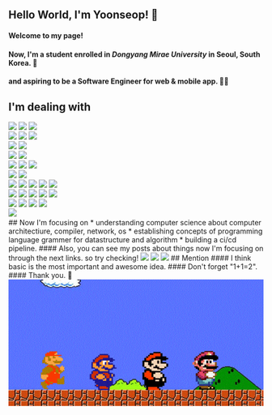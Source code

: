 ## Hello World, I'm Yoonseop! **🙋**
#### Welcome to my page!
#### Now, I'm a student enrolled in *Dongyang Mirae University* in Seoul, South Korea. 🎒
#### and aspiring to be a **Software Engineer** for web & mobile app. 👨‍💻   

## I'm dealing with
<div float="left">
<div>
<img src="https://img.shields.io/badge/Linux-FCC624?style=for-the-badge&logo=Linux&logoColor=white"> <img src="https://img.shields.io/badge/Windows-0078D6?style=for-the-badge&logo=Windows&logoColor=white"> <img src="https://img.shields.io/badge/Android-3DDC84?style=for-the-badge&logo=Android&logoColor=white"> </br>
<img src="https://img.shields.io/badge/Java-88CE02?style=for-the-badge&logo=Java&logoColor=white"> <img src="https://img.shields.io/badge/JavaScript-F7DF1E?style=for-the-badge&logo=JavaScript&logoColor=white"> <img src="https://img.shields.io/badge/Python-3776AB?style=for-the-badge&logo=Python&logoColor=white"> </br>
<img src="https://img.shields.io/badge/HTML5-E34F26?style=for-the-badge&logo=HTML5&logoColor=white"> <img src="https://img.shields.io/badge/CSS3-1572B6?style=for-the-badge&logo=CSS3&logoColor=white"> </br>
<img src="https://img.shields.io/badge/MySQL-4479A1?style=for-the-badge&logo=MySQL&logoColor=white"> <img src="https://img.shields.io/badge/Oracle-F80000?style=for-the-badge&logo=Oracle&logoColor=white"></br>
<img src="https://img.shields.io/badge/pandas-150458?style=for-the-badge&logo=pandas&logoColor=white">
<img src="https://img.shields.io/badge/ReactiveX-B7178C?style=for-the-badge&logo=ReactiveX&logoColor=white">
<img src="https://img.shields.io/badge/Three.js-000000?style=for-the-badge&logo=Three.js&logoColor=white"></br>
<img src="https://img.shields.io/badge/Visual Studio Code-007ACC?style=for-the-badge&logo=Visual Studio Code&logoColor=white">
<img src="https://img.shields.io/badge/Intellij IDEA-000000?style=for-the-badge&logo=Intellij IDEA&logoColor=white"></br>
<img src="https://img.shields.io/badge/Git-F05032?style=for-the-badge&logo=Git&logoColor=white">
<img src="https://img.shields.io/badge/Jenkins-D24939?style=for-the-badge&logo=Jenkins&logoColor=white">
<img src="https://img.shields.io/badge/Docker-2496ED?style=for-the-badge&logo=Docker&logoColor=white">
<img src="https://img.shields.io/badge/Kubernetes-326CE5?style=for-the-badge&logo=Kubernetes&logoColor=white">
<img src="https://img.shields.io/badge/Aws EC2-FF9900?style=for-the-badge&logo=Aws EC2&logoColor=white"></br>
<img src="https://img.shields.io/badge/Flutter-02569B?style=for-the-badge&logo=Flutter&logoColor=white">
<img src="https://img.shields.io/badge/React-61DAFB?style=for-the-badge&logo=React&logoColor=white">
<img src="https://img.shields.io/badge/Redux-764ABC?style=for-the-badge&logo=Redux&logoColor=white">
<img src="https://img.shields.io/badge/Bootstrap-7952B3?style=for-the-badge&logo=Bootstrap&logoColor=white">
<img src="https://img.shields.io/badge/JSP-88CE02?style=for-the-badge&logo=JSP&logoColor=white"></br>
<img src="https://img.shields.io/badge/Spring-6DB33F?style=for-the-badge&logo=Spring&logoColor=white">
<img src="https://img.shields.io/badge/Spring Boot-6DB33F?style=for-the-badge&logo=Spring Boot&logoColor=white">
<img src="https://img.shields.io/badge/Node.js-339933?style=for-the-badge&logo=Node.js&logoColor=white">
<img src="https://img.shields.io/badge/Express-000000?style=for-the-badge&logo=Express&logoColor=white"></br>
</div>
<div>
<img src="https://img.shields.io/badge/Express-000000?style=for-the-badge&logo=Express&logoColor=white">
</div>
</div>
## Now I'm focusing on
* understanding computer science about computer architectiure, compiler, network, os
* establishing concepts of programming language grammer for datastructure and algorithm
* building a ci/cd pipeline.
#### Also, you can see my posts about things now I'm focusing on through the next links. so try checking!
<a href="https://www.notion.so/b4eac08c0153481c8872de64a78ca299?v=1c13ce75e05f4eef8671e2cd0b454635"><img src="https://img.shields.io/badge/Notion-000000?style=for-the-badge&logo=Notion&logoColor=white"></a> <a href="https://velog.io/@gent0807"><img src="https://img.shields.io/badge/Velog-20C997?style=for-the-badge&logo=Velog&logoColor=white"></a> <a href="https://gent0807.github.io"><img src="https://img.shields.io/badge/Github Pages-222222?style=for-the-badge&logo=Github Pages&logoColor=white"></a>
## Mention
#### I think basic is the most important and awesome idea.
#### Don't forget "1+1=2".
#### Thank you. 👋 
<img src="mario.gif" width=900 height=250></br>

<!--
**gent0807/gent0807** is a ✨ _special_ ✨ repository because its `README.md` (this file) appears on your GitHub profile.

Here are some ideas to get you started:

- 🔭 I’m currently working on ...
- 🌱 I’m currently learning ... 
- 👯 I’m looking to collaborate on ...
- 🤔 I’m looking for help with ...
- 💬 Ask me about ...
- 📫 How to reach me: ...
- 😄 Pronouns: ...
- ⚡ Fun fact: ... 
-->

